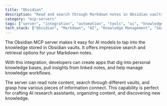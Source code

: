 ```yaml
---
title: "Obsidian"
description: "Read and search through Markdown notes in Obsidian vaults with AI integration."
category: "mcp-servers"
tags: ["server", "integration", "automation", "tools", "ai", "knowledge management", "research assistants", "content organization", "note analysis"]
tech_stack: ["Obsidian", "Markdown", "AI", "Knowledge Management", "Search", "Content Organization"]
---
```


The Obsidian MCP server makes it easy for AI models to tap into the knowledge stored in Obsidian vaults. It offers impressive search and retrieval options for your Markdown notes.

With this integration, developers can create apps that dig into personal knowledge bases, pull insights from linked notes, and help manage knowledge workflows. 

The server can read note content, search through different vaults, and grasp how various pieces of information connect. This capability is perfect for crafting AI research assistants, organizing content, and discovering new knowledge.